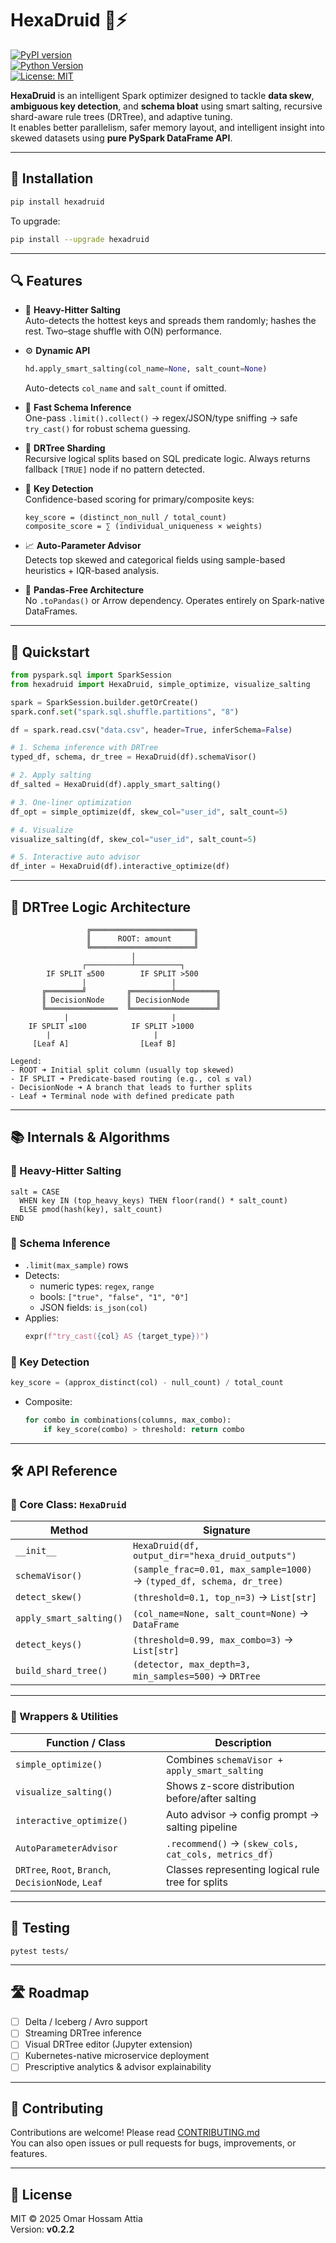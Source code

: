 # HexaDruid 🧠⚡

[![PyPI version](https://badge.fury.io/py/hexadruid.svg)](https://badge.fury.io/py/hexadruid)  
[![Python Version](https://img.shields.io/badge/python-3.8+-blue.svg)](https://www.python.org/)  
[![License: MIT](https://img.shields.io/badge/License-MIT-yellow.svg)](https://opensource.org/licenses/MIT)

**HexaDruid** is an intelligent Spark optimizer designed to tackle **data skew**, **ambiguous key detection**, and **schema bloat** using smart salting, recursive shard-aware rule trees (DRTree), and adaptive tuning.  
It enables better parallelism, safer memory layout, and intelligent insight into skewed datasets using **pure PySpark DataFrame API**.

---

## 🚀 Installation

```bash
pip install hexadruid
```

To upgrade:

```bash
pip install --upgrade hexadruid
```

---

## 🔍 Features

- 🎯 **Heavy-Hitter Salting**  
  Auto-detects the hottest keys and spreads them randomly; hashes the rest. Two–stage shuffle with O(N) performance.

- ⚙️ **Dynamic API**  
  ```python
  hd.apply_smart_salting(col_name=None, salt_count=None)
  ```
  Auto-detects `col_name` and `salt_count` if omitted.

- 🧠 **Fast Schema Inference**  
  One-pass `.limit().collect()` → regex/JSON/type sniffing → safe `try_cast()` for robust schema guessing.

- 🌲 **DRTree Sharding**  
  Recursive logical splits based on SQL predicate logic. Always returns fallback `[TRUE]` node if no pattern detected.

- 🔑 **Key Detection**  
  Confidence-based scoring for primary/composite keys:
  ```
  key_score = (distinct_non_null / total_count)
  composite_score = ∑ (individual_uniqueness × weights)
  ```

- 📈 **Auto-Parameter Advisor**  
  Detects top skewed and categorical fields using sample-based heuristics + IQR-based analysis.

- 🧪 **Pandas-Free Architecture**  
  No `.toPandas()` or Arrow dependency. Operates entirely on Spark-native DataFrames.

---

## 🧠 Quickstart

```python
from pyspark.sql import SparkSession
from hexadruid import HexaDruid, simple_optimize, visualize_salting

spark = SparkSession.builder.getOrCreate()
spark.conf.set("spark.sql.shuffle.partitions", "8")

df = spark.read.csv("data.csv", header=True, inferSchema=False)

# 1. Schema inference with DRTree
typed_df, schema, dr_tree = HexaDruid(df).schemaVisor()

# 2. Apply salting
df_salted = HexaDruid(df).apply_smart_salting()

# 3. One-liner optimization
df_opt = simple_optimize(df, skew_col="user_id", salt_count=5)

# 4. Visualize
visualize_salting(df, skew_col="user_id", salt_count=5)

# 5. Interactive auto advisor
df_inter = HexaDruid(df).interactive_optimize(df)
```

---

## 🌳 DRTree Logic Architecture

```
                 ╔═══════════════════════╗
                 ║      ROOT: amount     ║
                 ╚═══════════════════════╝
                           |
                ┌──────────┴──────────┐
        IF SPLIT ≤500        IF SPLIT >500
                |                   |
       ╔════════╝         ╔═════════╧═════════╗
       ║ DecisionNode     ║ DecisionNode      ║
       ╚════════════════  ╚═══════════════════╝
            |                       |
    IF SPLIT ≤100          IF SPLIT >1000
        |                       |
     [Leaf A]                [Leaf B]

Legend:
- ROOT ➜ Initial split column (usually top skewed)
- IF SPLIT ➜ Predicate-based routing (e.g., col ≤ val)
- DecisionNode ➜ A branch that leads to further splits
- Leaf ➜ Terminal node with defined predicate path
```

---

## 📚 Internals & Algorithms

### 🧮 Heavy-Hitter Salting

```text
salt = CASE
  WHEN key IN (top_heavy_keys) THEN floor(rand() * salt_count)
  ELSE pmod(hash(key), salt_count)
END
```

### 🧬 Schema Inference

- `.limit(max_sample)` rows
- Detects:
  - numeric types: `regex`, `range`
  - bools: `["true", "false", "1", "0"]`
  - JSON fields: `is_json(col)`
- Applies:
  ```python
  expr(f"try_cast({col} AS {target_type})")
  ```

### 🧩 Key Detection

```python
key_score = (approx_distinct(col) - null_count) / total_count
```

- Composite:
  ```python
  for combo in combinations(columns, max_combo):
      if key_score(combo) > threshold: return combo
  ```

---

## 🛠️ API Reference

### 🔧 Core Class: `HexaDruid`

| Method               | Signature                                                                 |
|----------------------|---------------------------------------------------------------------------|
| `__init__`           | `HexaDruid(df, output_dir="hexa_druid_outputs")`                          |
| `schemaVisor()`      | `(sample_frac=0.01, max_sample=1000)` → `(typed_df, schema, dr_tree)`    |
| `detect_skew()`      | `(threshold=0.1, top_n=3)` → `List[str]`                                  |
| `apply_smart_salting()`| `(col_name=None, salt_count=None)` → `DataFrame`                        |
| `detect_keys()`      | `(threshold=0.99, max_combo=3)` → `List[str]`                             |
| `build_shard_tree()` | `(detector, max_depth=3, min_samples=500)` → `DRTree`                     |

---

### 🎯 Wrappers & Utilities

| Function / Class         | Description                                                            |
|--------------------------|------------------------------------------------------------------------|
| `simple_optimize()`      | Combines `schemaVisor + apply_smart_salting`                           |
| `visualize_salting()`    | Shows z-score distribution before/after salting                        |
| `interactive_optimize()` | Auto advisor → config prompt → salting pipeline                        |
| `AutoParameterAdvisor`   | `.recommend()` → `(skew_cols, cat_cols, metrics_df)`                   |
| `DRTree`, `Root`, `Branch`, `DecisionNode`, `Leaf` | Classes representing logical rule tree for splits |

---

## 🧪 Testing

```bash
pytest tests/
```

---

## 🛣️ Roadmap

- [ ] Delta / Iceberg / Avro support  
- [ ] Streaming DRTree inference  
- [ ] Visual DRTree editor (Jupyter extension)  
- [ ] Kubernetes-native microservice deployment  
- [ ] Prescriptive analytics & advisor explainability

---

## 🤝 Contributing

Contributions are welcome! Please read [CONTRIBUTING.md](CONTRIBUTING.md)  
You can also open issues or pull requests for bugs, improvements, or features.

---

## 📄 License

MIT © 2025 Omar Hossam Attia  
Version: **v0.2.2**
